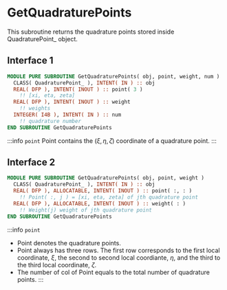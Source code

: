 # GetQuadraturePoints

This subroutine returns the quadrature points stored inside QuadraturePoint_ object.

## Interface 1

```fortran
MODULE PURE SUBROUTINE GetQuadraturePoints( obj, point, weight, num )
  CLASS( QuadraturePoint_ ), INTENT( IN ) :: obj
  REAL( DFP ), INTENT( INOUT ) :: point( 3 )
    !! [xi, eta, zeta]
  REAL( DFP ), INTENT( INOUT ) :: weight
    !! weights
  INTEGER( I4B ), INTENT( IN ) :: num
    !! quadrature number
END SUBROUTINE GetQuadraturePoints
```

:::info `point`
Point contains the $(\xi, \eta, \zeta)$ coordinate of a quadrature point.
:::

## Interface 2

```fortran
MODULE PURE SUBROUTINE GetQuadraturePoints( obj, point, weight )
  CLASS( QuadraturePoint_ ), INTENT( IN ) :: obj
  REAL( DFP ), ALLOCATABLE, INTENT( INOUT ) :: point( :, : )
    !! Point( :, j ) = [xi, eta, zeta] of jth quadrature point
  REAL( DFP ), ALLOCATABLE, INTENT( INOUT ) :: weight( : )
    !! Weight(j) weight of jth quadrature point
END SUBROUTINE GetQuadraturePoints
```

:::info `point`

- Point denotes the quadrature points.
- Point always has three rows. The first row corresponds to the first local coordinate, $\xi$, the second to second local coordiante, $\eta$, and the third to the third local coordinate, $\zeta$.
- The number of col of Point equals to the total number of quadrature points.
:::
